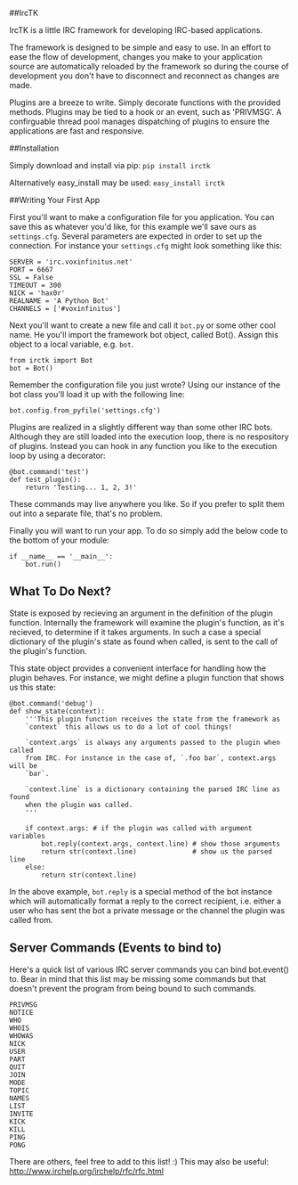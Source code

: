 ##IrcTK

IrcTK is a little IRC framework for developing IRC-based applications.

The framework is designed to be simple and easy to use. In an effort to ease
the flow of development, changes you make to your application source are
automatically reloaded by the framework so during the course of development you
don't have to disconnect and reconnect as changes are made.

Plugins are a breeze to write. Simply decorate functions with the provided
methods. Plugins may be tied to a hook or an event, such as 'PRIVMSG'.
A confirguable thread pool manages dispatching of plugins to ensure the
applications are fast and responsive.

##Installation

Simply download and install via pip: `pip install irctk`

Alternatively easy_install may be used: `easy_install irctk`

##Writing Your First App

First you'll want to make a configuration file for you application. You can
save this as whatever you'd like, for this example we'll save ours as 
`settings.cfg`. Several parameters are expected in order to set up the 
connection. For instance your `settings.cfg` might look something like this:
    
    SERVER = 'irc.voxinfinitus.net'
    PORT = 6667
    SSL = False
    TIMEOUT = 300
    NICK = 'hax0r'
    REALNAME = 'A Python Bot'
    CHANNELS = ['#voxinfinitus']

Next you'll want to create a new file and call it `bot.py` or some other cool 
name. He you'll import the framework bot object, called Bot(). Assign this 
object to a local variable, e.g. `bot`.
    
    from irctk import Bot
    bot = Bot()

Remember the configuration file you just wrote? Using our instance of the bot
class you'll load it up with the following line:
    
    bot.config.from_pyfile('settings.cfg')

Plugins are realized in a slightly different way than some other IRC bots.
Although they are still loaded into the execution loop, there is no respository
of plugins. Instead you can hook in any function you like to the execution loop
by using a decorator:
    
    @bot.command('test')
    def test_plugin():
        return 'Testing... 1, 2, 3!'

These commands may live anywhere you like. So if you prefer to split them out
into a separate file, that's no problem.

Finally you will want to run your app. To do so simply add the below code to 
the bottom of your module:
    
    if __name__ == '__main__':
        bot.run()

## What To Do Next?

State is exposed by recieving an argument in the definition of the plugin
function. Internally the framework will examine the plugin's function, as it's
recieved, to determine if it takes arguments. In such a case a special
dictionary of the plugin's state as found when called, is sent to the call of
the plugin's function.

This state object provides a convenient interface for handling how the plugin
behaves. For instance, we might define a plugin function that shows us this
state:
    
    @bot.command('debug')
    def show_state(context):
        '''This plugin function receives the state from the framework as
        `context` this allows us to do a lot of cool things!
        
        `context.args` is always any arguments passed to the plugin when called
        from IRC. For instance in the case of, `.foo bar`, context.args will be
        `bar`.
        
        `context.line` is a dictionary containing the parsed IRC line as found
        when the plugin was called.
        '''
        
        if context.args: # if the plugin was called with argument variables
            bot.reply(context.args, context.line) # show those arguments
            return str(context.line)              # show us the parsed line
        else:
            return str(context.line)

In the above example, `bot.reply` is a special method of the bot instance which
will automatically format a reply to the correct recipient, i.e. either a user
who has sent the bot a private message or the channel the plugin was called
from.


## Server Commands (Events to bind to)

Here's a quick list of various IRC server commands you can bind bot.event() to.
Bear in mind that this list may be missing some commands but that doesn't
prevent the program from being bound to such commands.

    PRIVMSG
    NOTICE
    WHO
    WHOIS
    WHOWAS
    NICK
    USER
    PART
    QUIT
    JOIN
    MODE
    TOPIC
    NAMES
    LIST
    INVITE
    KICK
    KILL
    PING
    PONG

There are others, feel free to add to this list! :) This may also be useful: 
http://www.irchelp.org/irchelp/rfc/rfc.html
